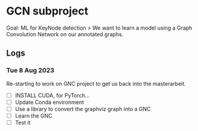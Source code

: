 # GCN subproject

Goal: ML for KeyNode detection > We want to learn a model using a Graph Convolution Network on our annotated graphs.

## Logs

### Tue 8 Aug 2023

Re-starting to work on GNC project to get us back into the masterarbeit.

* [ ] INSTALL CUDA, for PyTorch...
* [ ] Update Conda environment
* [ ] Use a library to convert the graphviz graph into a GNC
* [ ] Learn the GNC
* [ ] Test it
